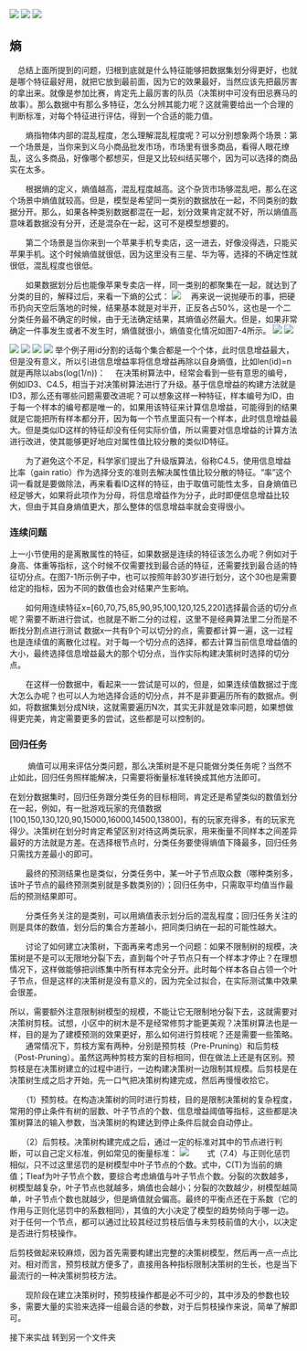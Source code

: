 ![](imge/md-20240201220030.png)
![](imge/md-20240201220739.png)
![](imge/md-20240201221311.png)

## 熵
　总结上面所提到的问题，归根到底就是什么特征能够把数据集划分得更好，也就是哪个特征最好用，就把它放到最前面，因为它的效果最好，当然应该先把最厉害的拿出来。就像是参加比赛，肯定先上最厉害的队员（决策树中可没有田忌赛马的故事）。那么数据中有那么多特征，怎么分辨其能力呢？这就需要给出一个合理的判断标准，对每个特征进行评估，得到一个合适的能力值。

　　熵指物体内部的混乱程度，怎么理解混乱程度呢？可以分别想象两个场景：第一个场景是，当你来到义乌小商品批发市场，市场里有很多商品，看得人眼花缭乱，这么多商品，好像哪个都想买，但是又比较纠结买哪个，因为可以选择的商品实在太多。

　　根据熵的定义，熵值越高，混乱程度越高。这个杂货市场够混乱吧，那么在这个场景中熵值就较高。但是，模型是希望同一类别的数据放在一起，不同类别的数据分开。那么，如果各种类别数据都混在一起，划分效果肯定就不好，所以熵值高意味着数据没有分开，还是混杂在一起，这可不是模型想要的。

　　第二个场景是当你来到一个苹果手机专卖店，这一进去，好像没得选，只能买苹果手机。这个时候熵值就很低，因为这里没有三星、华为等，选择的不确定性就很低，混乱程度也很低。

　　如果数据划分后也能像苹果专卖店一样，同一类别的都聚集在一起，就达到了分类的目的，解释过后，来看一下熵的公式：
![](imge/md-20240201222154.png)
　再来说一说抛硬币的事，把硬币扔向天空后落地的时候，结果基本就是对半开，正反各占50%，这也是一个二分类任务最不确定的时候，由于无法确定结果，其熵值必然最大。但是，如果非常确定一件事发生或者不发生时，熵值就很小，熵值变化情况如图7-4所示。
![](imge/md-20240201222430.png)
![](imge/md-20240201223332.png)

![](imge/md-20240201222855.png)
![](imge/md-20240201223114.png)
![](imge/md-20240202143550.png)
![](imge/md-20240202142944.png)
举个例子用id分割的话每个集合都是一个个体，此时信息增益最大，但是没有意义，所以引进信息增益率将信息增益再除以自身熵值，比如len(id)=n  就是再除以abs(log(1/n))：
　在决策树算法中，经常会看到一些有意思的编号，例如ID3、C4.5，相当于对决策树算法进行了升级。基于信息增益的构建方法就是ID3，那么还有哪些问题需要改进呢？可以想象这样一种特征，样本编号为ID，由于每一个样本的编号都是唯一的，如果用该特征来计算信息增益，可能得到的结果就是它能把所有样本都分开，因为每一个节点里面只有一个样本，此时信息增益最大。但是类似ID这样的特征却没有任何实际价值，所以需要对信息增益的计算方法进行改进，使其能够更好地应对属性值比较分散的类似ID特征。

　　为了避免这个不足，科学家们提出了升级版算法，俗称C4.5，使用信息增益比率（gain ratio）作为选择分支的准则去解决属性值比较分散的特征。“率”这个词一看就是要做除法，再来看看ID这样的特征，由于取值可能性太多，自身熵值已经足够大，如果将此项作为分母，将信息增益作为分子，此时即便信息增益比较大，但由于其自身熵值更大，那么整体的信息增益率就会变得很小。


### 连续问题
上一小节使用的是离散属性的特征，如果数据是连续的特征该怎么办呢？例如对于身高、体重等指标，这个时候不仅需要找到最合适的特征，还需要找到最合适的特征切分点。在图7-1所示例子中，也可以按照年龄30岁进行划分，这个30也是需要给定的指标，因为不同的数值也会对结果产生影响。

　　如何用连续特征x=[60,70,75,85,90,95,100,120,125,220]选择最合适的切分点呢？需要不断进行尝试，也就是不断二分的过程，这里不是经典算法里二分而是不断找分割点进行测试
数据x一共有9个可以切分的点，需要都计算一遍，这一过程也是连续值的离散化过程。对于每一个切分点的选择，都去计算当前信息增益值的大小，最终选择信息增益最大的那个切分点，当作实际构建决策树时选择的切分点。

　　在这样一份数据中，看起来一一尝试是可以的，但是，如果连续值数据过于庞大怎么办呢？也可以人为地选择合适的切分点，并不是非要遍历所有的数据点。例如，将数据集划分成N块，这就需要遍历N次，其实无非就是效率问题，如果想做得更完美，肯定需要更多的尝试，这些都是可以控制的。

### 回归任务
 　　熵值可以用来评估分类问题，那么决策树是不是只能做分类任务呢？当然不止如此，回归任务照样能解决，只需要将衡量标准转换成其他方法即可。

在划分数据集时，回归任务跟分类任务的目标相同，肯定还是希望类似的数值划分在一起，例如，有一批游戏玩家的充值数据\[100,150,130,120,90,15000,16000,14500,13800\]，有的玩家充得多，有的玩家充得少。决策树在划分时肯定希望区别对待这两类玩家，用来衡量不同样本之间差异最好的方法就是方差。在选择根节点时，分类任务要使得熵值下降最多，回归任务只需找方差最小的即可。

　　最终的预测结果也是类似，分类任务中，某一叶子节点取众数（哪种类别多，该叶子节点的最终预测类别就是多数类别的）；回归任务中，只需取平均值当作最后的预测结果即可。

　　分类任务关注的是类别，可以用熵值表示划分后的混乱程度；回归任务关注的则是具体的数值，划分后的集合方差越小，把同类归纳在一起的可能性越大。

 　　讨论了如何建立决策树，下面再来考虑另一个问题：如果不限制树的规模，决策树是不是可以无限地分裂下去，直到每个叶子节点只有一个样本才停止？在理想情况下，这样做能够把训练集中所有样本完全分开。此时每个样本各自占领一个叶子节点，但是这样的决策树是没有意义的，因为完全过拟合，在实际测试集中效果会很差。

所以，需要额外注意限制树模型的规模，不能让它无限制地分裂下去，这就需要对决策树剪枝。试想，小区中的树木是不是经常修剪才能更美观？决策树算法也是一样，目的是为了建模预测的效果更好，那么如何进行剪枝呢？还是需要一些策略。
 　　通常情况下，剪枝方案有两种，分别是预剪枝（Pre-Pruning）和后剪枝（Post-Pruning）。虽然这两种剪枝方案的目标相同，但在做法上还是有区别。预剪枝是在决策树建立的过程中进行，一边构建决策树一边限制其规模。后剪枝是在决策树生成之后才开始，先一口气把决策树构建完成，然后再慢慢收拾它。

　　（1）预剪枝。在构造决策树的同时进行剪枝，目的是限制决策树的复杂程度，常用的停止条件有树的层数、叶子节点的个数、信息增益阈值等指标，这些都是决策树算法的输入参数，当决策树的构建达到停止条件后就会自动停止。

　　（2）后剪枝。决策树构建完成之后，通过一定的标准对其中的节点进行判断，可以自己定义标准，例如常见的衡量标准：
![](imge/md-20240202151607.png)
　　式（7.4）与正则化惩罚相似，只不过这里惩罚的是树模型中叶子节点的个数。式中，C(T)为当前的熵值；Tleaf为叶子节点个数，要综合考虑熵值与叶子节点个数。分裂的次数越多，树模型越复杂，叶子节点也就越多，熵值也会越小；分裂的次数越少，树模型越简单，叶子节点个数也就越少，但是熵值就会偏高。最终的平衡点还在于系数（它的作用与正则化惩罚中的系数相同），其值的大小决定了模型的趋势倾向于哪一边。对于任何一个节点，都可以通过比较其经过剪枝后值与未剪枝前值的大小，以决定是否进行剪枝操作。

后剪枝做起来较麻烦，因为首先需要构建出完整的决策树模型，然后再一点一点比对。相对而言，预剪枝就方便多了，直接用各种指标限制决策树的生长，也是当下最流行的一种决策树剪枝方法。

　　现阶段在建立决策树时，预剪枝操作都是必不可少的，其中涉及的参数也较多，需要大量的实验来选择一组最合适的参数，对于后剪枝操作来说，简单了解即可。


接下来实战
转到另一个文件夹